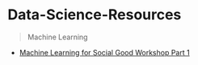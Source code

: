# Data-Science-Resources

> Machine Learning
- [Machine Learning for Social Good Workshop Part 1](https://www.youtube.com/watch?v=DbQ8O8Yeovc&t=138s "Machine Learning for Social Good")
